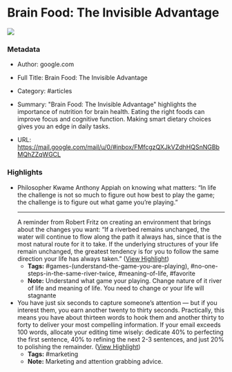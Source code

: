 # Brain Food: The Invisible Advantage

![](https://readwise-assets.s3.amazonaws.com/static/images/article4.6bc1851654a0.png)

### Metadata

- Author: google.com
- Full Title: Brain Food: The Invisible Advantage
- Category: #articles

- Summary: "Brain Food: The Invisible Advantage" highlights the importance of nutrition for brain health. Eating the right foods can improve focus and cognitive function. Making smart dietary choices gives you an edge in daily tasks. 

- URL: https://mail.google.com/mail/u/0/#inbox/FMfcgzQXJkVZdhHQSnNGBbMQhZZqWGCL

### Highlights

- Philosopher Kwame Anthony Appiah on knowing what matters:
  “In life the challenge is not so much to figure out how best to play the game; the challenge is to figure out what game you’re playing.”
  ***
  A reminder from Robert Fritz on creating an environment that brings about the changes you want:
  “If a riverbed remains unchanged, the water will continue to flow along the path it always has, since that is the most natural route for it to take. If the underlying structures of your life remain unchanged, the greatest tendency is for you to follow the same direction your life has always taken.” ([View Highlight](https://read.readwise.io/read/01jan8akcv3ywa8r7pw57ag4y1))
    - **Tags:** #games-(understand-the-game-you-are-playing), #no-one-steps-in-the-same-river-twice, #meaning-of-life, #favorite
    - **Note:** Understand what game your playing. Change nature of it river of life and meaning of life. You need to change or your life will stagnante
- You have just six seconds to capture someone’s attention — but if you interest them, you earn another twenty to thirty seconds.
  Practically, this means you have about thirteen words to hook them and another thirty to forty to deliver your most compelling information.
  If your email exceeds 100 words, allocate your editing time wisely: dedicate 40% to perfecting the first sentence, 40% to refining the next 2-3 sentences, and just 20% to polishing the remainder. ([View Highlight](https://read.readwise.io/read/01je1ge7rvetczy4pprmxwfenn))
    - **Tags:** #marketing
    - **Note:** Marketing and attention grabbing advice.
